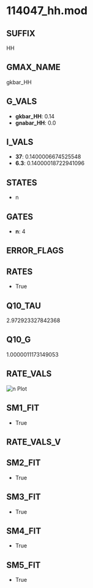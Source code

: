 # 114047_hh.mod

## SUFFIX

HH

## GMAX_NAME

gkbar_HH

## G_VALS

- **gkbar_HH**: 0.14
- **gnabar_HH**: 0.0

## I_VALS

- **37**: 0.1400006674525548
- **6.3**: 0.14000018722941096

## STATES

- n

## GATES

- **n**: 4

## ERROR_FLAGS


## RATES

- True

## Q10_TAU

2.972923327842368

## Q10_G

1.0000011173149053

## RATE_VALS

![n Plot](/Users/pbozelos/Dropbox/icg-Chai-Panos/supermodels/output_markdown_files/K/114047_hh.mod/images/n.png)

## SM1_FIT

- True

## RATE_VALS_V

## SM2_FIT

- True

## SM3_FIT

- True

## SM4_FIT

- True

## SM5_FIT

- True

